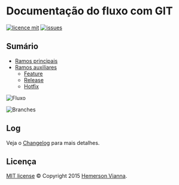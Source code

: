 # Documentação do fluxo com GIT

[![licence mit](https://img.shields.io/badge/license-MIT-blue.svg)](https://github.com/doc-solutions/documentation-gitflow/blob/master/LICENSE.md)
[![issues](https://img.shields.io/github/issues/doc-solutions/documentation-gitflow.svg)](https://github.com/doc-solutions/documentation-gitflow/issues)

## Sumário

- [Ramos principais](https://github.com/doc-solutions/documentation-gitflow/blob/master/source/main-branches.md)
- [Ramos auxiliares](https://github.com/doc-solutions/documentation-gitflow/blob/master/source/supporting-branches.md)
	- [Feature](https://github.com/doc-solutions/documentation-gitflow/blob/master/source/feature.md)
	- [Release](https://github.com/doc-solutions/documentation-gitflow/blob/master/source/release.md)
	- [Hotfix](https://github.com/doc-solutions/documentation-gitflow/blob/master/source/hotfix.md)

![Fluxo](images/flow.jpg)

![Branches](images/branches.jpg)

## Log

Veja o [Changelog](CHANGELOG.md) para mais detalhes.

## Licença

[MIT license](LICENSE.md) © Copyright 2015 [Hemerson Vianna](http://hemersonvianna.io).